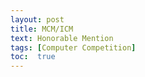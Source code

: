 ```yaml
---
layout: post
title: MCM/ICM
text: Honorable Mention
tags: [Computer Competition]
toc:  true
---
```

